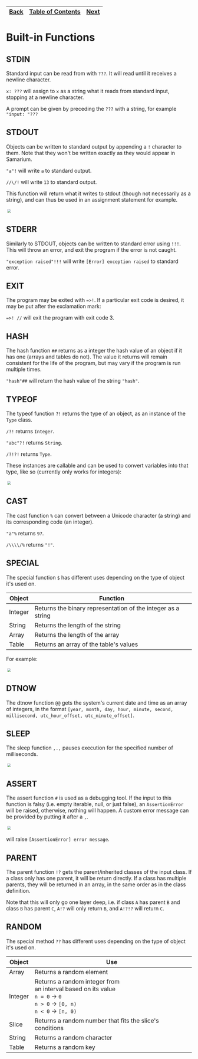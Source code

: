 [Back](08tables.md) | [Table of Contents](tableofcontents.md) | [Next](10controlflow.md)
---                   | ---                                     | ---

# Built-in Functions

## STDIN

Standard input can be read from with `???`.
It will read until it receives a newline character.

`x: ???` will assign to `x` as a string what it reads from standard input, stopping at a newline character.

A prompt can be given by preceding the `???` with a string, for example `"input: "???`

## STDOUT

Objects can be written to standard output by appending a `!` character to them.
Note that they won't be written exactly as they would appear in Samarium.

`"a"!` will write `a` to standard output.

`//\/!` will write `13` to standard output.

This function will return what it writes to stdout (though not necessarily as a string), and can thus be used in an assignment statement for example.

<p align="left">
    <img src="images/16stdout.png" style="transform: scale(0.6)">
</p>

## STDERR

Similarly to STDOUT, objects can be written to standard error using `!!!`.
This will throw an error, and exit the program if the error is not caught.

`"exception raised"!!!` will write `[Error] exception raised` to standard error.

## EXIT

The program may be exited with `=>!`.
If a particular exit code is desired, it may be put after the exclamation mark:

`=>! //` will exit the program with exit code 3.

## HASH

The hash function `##` returns as a integer the hash value of an object if it has one (arrays and tables do not).
The value it returns will remain consistent for the life of the program, but may vary if the program is run multiple times.

`"hash"##` will return the hash value of the string `"hash"`.

## TYPEOF

The typeof function `?!` returns the type of an object, as an instance of the `Type` class.

`/?!` returns `Integer`.

`"abc"?!` returns `String`.

`/?!?!` returns `Type`.

These instances are callable and can be used to convert variables into that type, like so (currently only works for integers):

<p align="left">
    <img src="images/17typeof.png" style="transform: scale(0.6)">
</p>

## CAST

The cast function `%` can convert between a Unicode character (a string) and its corresponding code (an integer).

`"a"%` returns `97`.

`/\\\\/%` returns `"!"`.

## SPECIAL

The special function `$` has different uses depending on the type of object it's used on.

Object  | Function
---     | ---
Integer | Returns the binary representation of the integer as a string
String  | Returns the length of the string
Array   | Returns the length of the array
Table   | Returns an array of the table's values

For example:

<p align="left">
    <img src="images/18special.png" style="transform: scale(0.6)">
</p>

## DTNOW

The dtnow function `@@` gets the system's current date and time as an array of integers, in the format `[year, month, day, hour, minute, second, millisecond, utc_hour_offset, utc_minute_offset]`.

## SLEEP

The sleep function `,.,` pauses execution for the specified number of milliseconds.

<p align="left">
    <img src="images/19sleep.png" style="transform: scale(0.6)">
</p>

## ASSERT

The assert function `#` is used as a debugging tool.
If the input to this function is falsy (i.e. empty iterable, null, or just false), an `AssertionError` will be raised, otherwise, nothing will happen.
A custom error message can be provided by putting it after a `,`.

<p align="left">
    <img src="images/20assert.png" style="transform: scale(0.6)">
</p>

will raise `[AssertionError] error message`.

## PARENT

The parent function `!?` gets the parent/inherited classes of the input class.
If a class only has one parent, it will be return directly.
If a class has multiple parents, they will be returned in an array, in the same order as in the class definition.

Note that this will only go one layer deep, i.e. if class `A` has parent `B` and class `B` has parent `C`, `A!?` will only return `B`, and `A!?!?` will return `C`.

## RANDOM

The special method `??` has different uses depending on the type of object it's used on.

Object  | Use
---     | ---
Array   | Returns a random element
Integer | Returns a random integer from<br>an interval based on its value<br>`n = 0` → `0`<br>`n > 0` → `[0, n)`<br>`n < 0` → `[n, 0)`
Slice   | Returns a random number that fits the slice's conditions
String  | Returns a random character
Table   | Returns a random key